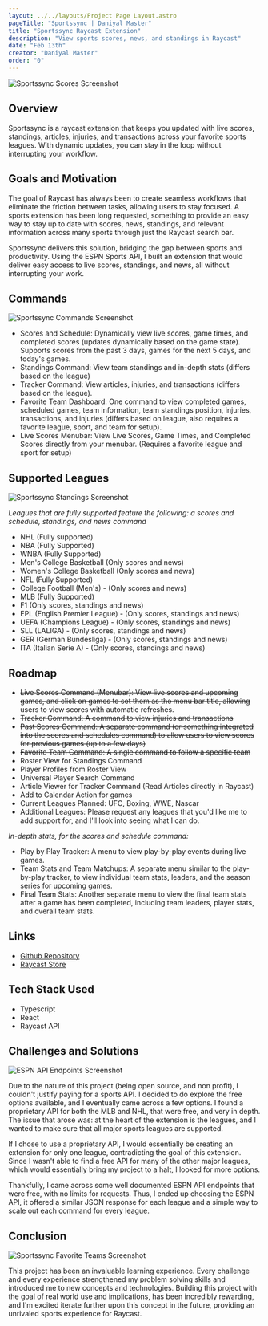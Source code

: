 ```yaml
---
layout: ../../layouts/Project Page Layout.astro
pageTitle: "Sportssync | Daniyal Master"
title: "Sportssync Raycast Extension"
description: "View sports scores, news, and standings in Raycast"
date: "Feb 13th"
creator: "Daniyal Master"
order: "0"
---
```


<img src="/Sportssync-1.webp" alt="Sportssync Scores Screenshot">

## Overview

Sportssync is a raycast extension that keeps you updated with live scores, standings, articles, injuries, and transactions across your favorite sports leagues. With dynamic updates, you can stay in the loop without interrupting your workflow.

## Goals and Motivation

The goal of Raycast has always been to create seamless workflows that eliminate the friction between tasks, allowing users to stay focused. A sports extension has been long requested, something to provide an easy way to stay up to date with scores, news, standings, and relevant information across many sports through just the Raycast search bar.

Sportssync delivers this solution, bridging the gap between sports and productivity. Using the ESPN Sports API, I built an extension that would deliver easy access to live scores, standings, and news, all without interrupting your work.

## Commands

<img src="/Sportssync Commands.webp" alt="Sportssync Commands Screenshot">

- Scores and Schedule: Dynamically view live scores, game times, and completed scores (updates dynamically based on the game state). Supports scores from the past 3 days, games for the next 5 days, and today's games.
- Standings Command: View team standings and in-depth stats (differs based on the league)
- Tracker Command: View articles, injuries, and transactions (differs based on the league).
- Favorite Team Dashboard: One command to view completed games, scheduled games, team information, team standings position, injuries, transactions, and injuries (differs based on league, also requires a favorite league, sport, and team for setup).
- Live Scores Menubar: View Live Scores, Game Times, and Completed Scores directly from your menubar. (Requires a favorite league and sport for setup)

## Supported Leagues

<img src="/Sportssync-2.webp" alt="Sportssync Standings Screenshot">

_Leagues that are fully supported feature the following: a scores and schedule, standings, and news command_

- NHL (Fully supported)
- NBA (Fully Supported)
- WNBA (Fully Supported)
- Men's College Basketball (Only scores and news)
- Women's College Basketball (Only scores and news)
- NFL (Fully Supported)
- College Football (Men's) - (Only scores and news)
- MLB (Fully Supported)
- F1 (Only scores, standings and news)
- EPL (English Premier League) - (Only scores, standings and news)
- UEFA (Champions League) - (Only scores, standings and news)
- SLL (LALIGA) - (Only scores, standings and news)
- GER (German Bundesliga) - (Only scores, standings and news)
- ITA (Italian Serie A) - (Only scores, standings and news)

## Roadmap

- ~~Live Scores Command (Menubar): View live scores and upcoming games, and click on games to set them as the menu bar title, allowing users to view scores with automatic refreshes.~~
- ~~Tracker Command: A command to view injuries and transactions~~
- ~~Past Scores Command: A separate command (or something integrated into the scores and schedules command) to allow users to view scores for previous games (up to a few days)~~
- ~~Favorite Team Command: A single command to follow a specific team~~
- Roster View for Standings Command
- Player Profiles from Roster View
- Universal Player Search Command
- Article Viewer for Tracker Command (Read Articles directly in Raycast)
- Add to Calendar Action for games
- Current Leagues Planned: UFC, Boxing, WWE, Nascar
- Additional Leagues: Please request any leagues that you'd like me to add support for, and I'll look into seeing what I can do.

_In-depth stats, for the scores and schedule command:_

- Play by Play Tracker: A menu to view play-by-play events during live games.
- Team Stats and Team Matchups: A separate menu similar to the play-by-play tracker, to view individual team stats, leaders, and the season series for upcoming games.
- Final Team Stats: Another separate menu to view the final team stats after a game has been completed, including team leaders, player stats, and overall team stats.

## Links

- <a href="https://github.com/daniyalmaster693/sportssync" aria-label="Sportssync Github Repository" target="_blank">Github Repository</a>
- <a href="https://www.raycast.com/daniyal_master/sportssync" aria-label="Sportssync Raycast Store Page" target="_blank">Raycast Store</a>

## Tech Stack Used

- Typescript
- React
- Raycast API

## Challenges and Solutions

<img src="/ESPN API Endpoints.webp" alt="ESPN API Endpoints Screenshot">

Due to the nature of this project (being open source, and non profit), I couldn't justify paying for a sports API. I decided to do explore the free options available, and I eventually came across a few options. I found a proprietary API for both the MLB and NHL, that were free, and very in depth. The issue that arose was: at the heart of the extension is the leagues, and I wanted to make sure that all major sports leagues are supported.

If I chose to use a proprietary API, I would essentially be creating an extension for only one league, contradicting the goal of this extension. Since I wasn't able to find a free API for many of the other major leagues, which would essentially bring my project to a halt, I looked for more options.

Thankfully, I came across some well documented ESPN API endpoints that were free, with no limits for requests. Thus, I ended up choosing the ESPN API, it offered a similar JSON response for each league and a simple way to scale out each command for every league.

## Conclusion

<img src="/Sportssync-3.webp" alt="Sportssync Favorite Teams Screenshot">

This project has been an invaluable learning experience. Every challenge and every experience strengthened my problem solving skills and introduced me to new concepts and technologies. Building this project with the goal of real world use and implications, has been incredibly rewarding, and I'm excited iterate further upon this concept in the future, providing an unrivaled sports experience for Raycast.
